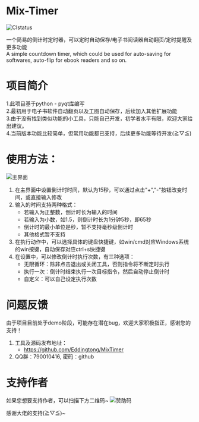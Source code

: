 # Mix-Timer
![CIstatus](https://img.shields.io/badge/version-1.1.2-brightgreen.svg)

一个简易的倒计时定时器，可以定时自动保存/电子书阅读器自动翻页/定时提醒及更多功能   
A simple countdown timer, which could be used for auto-saving for softwares, auto-flip for ebook readers and so on.

# 项目简介

1.此项目基于python - pyqt库编写  
2.最初用于电子书软件自动翻页以及工图自动保存，后续加入其他扩展功能  
3.由于没有找到类似功能的小工具，只能自己开发，初学者水平有限，欢迎大家给出建议。  
4.当前版本功能比较简单，但常用功能都已支持，后续更多功能等待开发(≧▽≦)

# 使用方法：
![主界面](https://i.postimg.cc/9FrY66F8/image.png)

1. 在主界面中设置倒计时时间，默认为15秒，可以通过点击"+","-"按钮改变时间，或直接输入修改
2. 输入的时间支持两种格式：
    * 若输入为正整数，倒计时长为输入的时间
    * 若输入为小数，如1.5，则倒计时长为1分钟5秒，即65秒
    * 倒计时的最小单位是秒，暂不支持毫秒级倒计时
    * 其他格式暂不支持
3. 在执行动作中，可以选择具体的键盘快捷键，如win/cmd对应Windows系统的win按键，自动保存对应ctrl+s快捷键
4. 在设置中，可以修改倒计时执行次数，有三种选项：
    * 无限循环：除非点击退出或关闭工具，否则指令将不断定时执行
    * 执行一次：倒计时结束执行一次目标指令，然后自动停止倒计时
    * 自定义：可以自己设定执行次数

# 问题反馈
由于项目目前处于demo阶段，可能存在潜在bug，欢迎大家积极指正，感谢您的支持！
1. 工具及源码发布地址：
    * https://github.com/Eddingtong/MixTimer
2. QQ群：790010416, 密码：github

# 支持作者
如果您想要支持作者，可以扫描下方二维码~
![赞助码](https://i.postimg.cc/bvr904Sf/zanshang.jpg)

感谢大佬的支持(≧▽≦)~


